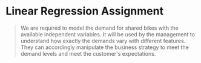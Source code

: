 # Linear Regression Assignment
>   We are required to model the demand for shared bikes with the available independent variables. It will be used by the management to understand how     exactly the demands vary with different features. They can accordingly manipulate the business strategy to meet the demand levels and meet the customer's expectations.

